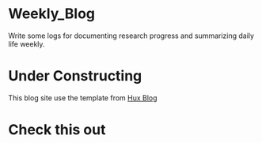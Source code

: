 # Weekly_Blog

Write some logs for documenting research progress and summarizing daily life weekly.

# Under Constructing
This blog site use the template from  [Hux Blog](https://github.com/Huxpro/huxpro.github.io)

# Check this out
